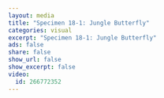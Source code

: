 ```yaml
---
layout: media
title: "Specimen 18-1: Jungle Butterfly"
categories: visual
excerpt: "Specimen 18-1: Jungle Butterfly"
ads: false
share: false
show_url: false
show_excerpt: false
video:
  id: 266772352
---
```

